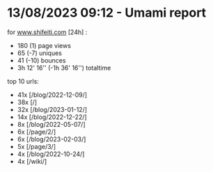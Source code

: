 # 13/08/2023 09:12 - Umami report
for www.shifeiti.com [24h] :

 - 180 (1) page views
 - 65 (-7) uniques
 - 41 (-10) bounces
 - 3h 12' 16'' (-1h 36' 16'') totaltime


top 10 urls:
 - 41x [/blog/2022-12-09/]
 - 38x [/]
 - 32x [/blog/2023-01-12/]
 - 14x [/blog/2022-12-22/]
 - 8x [/blog/2022-05-07/]
 - 6x [/page/2/]
 - 6x [/blog/2023-02-03/]
 - 5x [/page/3/]
 - 4x [/blog/2022-10-24/]
 - 4x [/wiki/]


